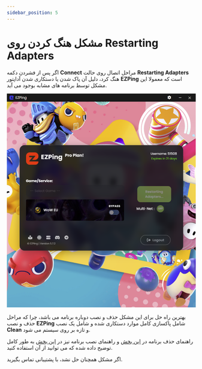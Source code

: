 ```yaml
---
sidebar_position: 5
---
```


# مشکل هنگ کردن روی Restarting Adapters

اگر پس از فشردن دکمه **Connect** مراحل اتصال روی حالت **Restarting Adapters** هنگ کرد، دلیل آن پاک شدن یا دستکاری شدن آداپتور **EZPing** است که معمولا این مشکل توسط برنامه های مشابه بوجود می آید.


![winver-run](./img/stuckonrestartingadapters.png)



بهترین راه حل برای این مشکل حذف و نصب دوباره برنامه می باشد، چرا که مراحل حذف و نصب **EZPing** شامل پاکسازی کامل موارد دستکاری شده و شامل یک نصب **Clean** و تازه بر روی سیستم می شود.

راهنمای حذف برنامه در [این بخش](https://docs.ezping.ir/uninstallationguide) و راهنمای نصب برنامه نیز در [این بخش](https://docs.ezping.ir/installationguide) به طور کامل توضیح داده شده که می توانید از آن استفاده کنید.

اگر مشکل همچنان حل نشد، با پشتیبانی تماس بگیرید.
